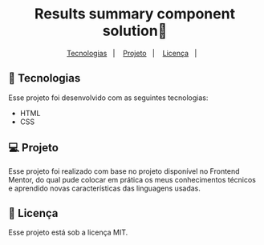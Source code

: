 # <h1 align="center"> Results summary component solution📝</h1>
<p align="center">
  <a href="#-tecnologias">Tecnologias</a>&nbsp;&nbsp;&nbsp;|&nbsp;&nbsp;&nbsp;
  <a href="#-projeto">Projeto</a>&nbsp;&nbsp;&nbsp;|&nbsp;&nbsp;&nbsp;
  <a href="#-licenca">Licença</a>&nbsp;&nbsp;&nbsp;|&nbsp;&nbsp;&nbsp;
</p>


## 🚀 Tecnologias
Esse projeto foi desenvolvido com as seguintes tecnologias:

- HTML
- CSS


## 💻 Projeto
Esse projeto foi realizado com base no projeto disponível no Frontend Mentor, do qual pude colocar em prática os meus conhecimentos técnicos e aprendido novas características das linguagens usadas.
 

## 📝 Licença
Esse projeto está sob a licença MIT.
